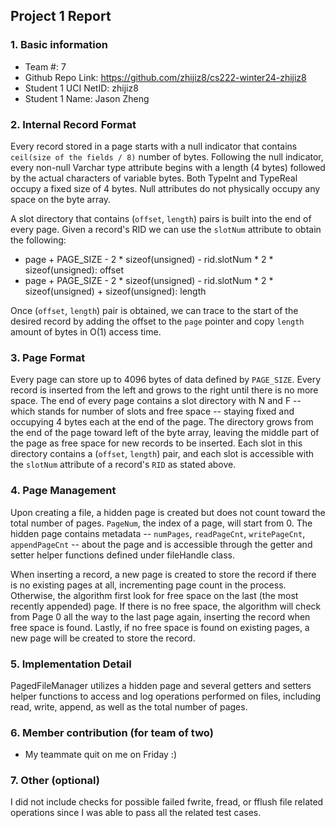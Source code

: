 ## Project 1 Report


### 1. Basic information
 - Team #: 7
 - Github Repo Link: https://github.com/zhijiz8/cs222-winter24-zhijiz8
 - Student 1 UCI NetID: zhijiz8
 - Student 1 Name: Jason Zheng


### 2. Internal Record Format
Every record stored in a page starts with a null indicator that contains `ceil(size of the fields / 8)`
number of bytes. Following the null indicator, every non-null Varchar type attribute begins with a length
(4 bytes) followed by the actual characters of variable bytes. Both TypeInt and TypeReal occupy a fixed
size of 4 bytes. Null attributes do not physically occupy any space on the byte array.

A slot directory that contains (`offset`, `length`) pairs is built into the end of every page. Given a record's RID
we can use the `slotNum` attribute to obtain the following:

- page + PAGE_SIZE - 2 * sizeof(unsigned) - rid.slotNum * 2 * sizeof(unsigned): offset
- page + PAGE_SIZE - 2 * sizeof(unsigned) - rid.slotNum * 2 * sizeof(unsigned) + sizeof(unsigned): length

Once (`offset`, `length`) pair is obtained, we can trace to the start of the desired record by adding the offset
to the `page` pointer and  copy `length` amount of bytes in O(1) access time.


### 3. Page Format
Every page can store up to 4096 bytes of data defined by `PAGE_SIZE`. Every record is inserted from the left
and grows to the right until there is no more space. The end of every page contains a slot directory with N and F 
-- which stands for number of slots and free space -- staying fixed and occupying 4 bytes each at the end of the page.
The directory grows from the end of the page toward left of the byte array, leaving the middle part of the page as free 
space for new records to be inserted. Each slot in this directory contains a (`offset`, `length`) pair, and each
slot is accessible with the `slotNum` attribute of a record's `RID` as stated above.


### 4. Page Management
Upon creating a file, a hidden page is created but does not count toward the total number of pages. `PageNum`, the 
index of a page, will start from 0. The hidden page contains metadata -- `numPages`, `readPageCnt`, `writePageCnt`, `appendPageCnt`
-- about the page and is accessible through the getter and setter helper functions defined under 
fileHandle class.

When inserting a record, a new page is created to store the record if there is no existing pages at all, incrementing 
page count in the process. Otherwise, the algorithm first look for free space on the last (the most recently appended)
page. If there is no free space, the algorithm will check from Page 0 all the way to the last page again, inserting the
record when free space is found. Lastly, if no free space is found on existing pages, a new page will be created to store
the record.

### 5. Implementation Detail
PagedFileManager utilizes a hidden page and several getters and setters helper functions to access and log operations
performed on files, including read, write, append, as well as the total number of pages.


### 6. Member contribution (for team of two)
- My teammate quit on me on Friday :)


### 7. Other (optional)
I did not include checks for possible failed fwrite, fread, or fflush file related operations since I was able to pass
all the related test cases.
